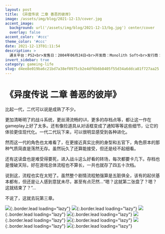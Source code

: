 ```yaml
---
layout: post
title: 《异度传说 二章 善恶的彼岸》
image: /assets/img/blog/2021-12-13/cover.jpg
accent_image: 
  background: url('/assets/img/blog/2021-12-13/bg.jpg') center/cover
  overlay: false
accent_color: '#ccc'
theme_color: '#ccc'
date: 2021-12-13T01:11:54
description: >
  通关平台：PS2<br>发售日：2004年06月24日<br>开发商：Monolith Soft<br>发行商：南梦宫<br>个人评分：79
invert_sidebar: true
category: gameing-life
slug: d4ee8e019ba6c21bd7a38ef0975cb2e4df6b6b8405f55d34a6ddca81f727aa25
---
```


# 《异度传说 二章 善恶的彼岸》

比起一代，二代可以说是成熟了不少。

更加清晰明了的战斗系统，更丝滑流畅的UI，更多的存档点等，都让这一作在gameplay上好了太多。还有像捡道具从对话框变成了通知等等这些细节，让它的体验更佳现代化。一代二代玩下来，可以很明显感受到各种进化。

然而这一代的角色也太难看了，在更接近真实比例的身型和五官下，角色原本的那种气质简直是荡然无存。虽然玩久了还算能接受，但还是经不起细看。

还有这读盘也是难受得要死，进入战斗这么好看的转场，每次都要卡几下。存档也是慢破天际，好在游戏总体流程也不算长，一共也就存了四五十次档。

说到这，流程也实在太短了。虽然整个剧情流程勉强算是五脏俱全，该有的起伏基本都有，但还是让人感到意犹未尽，甚至有点茫然...“嗯？这就第二张盘了？嗯？这就结束了？”...

不说了，这就去玩第三章。

![](/assets/img/blog/2021-12-13/1.jpg){:.border.lead loading="lazy"}
![](/assets/img/blog/2021-12-13/2.jpg){:.border.lead loading="lazy"}
![](/assets/img/blog/2021-12-13/3.jpg){:.border.lead loading="lazy"}
![](/assets/img/blog/2021-12-13/4.jpg){:.border.lead loading="lazy"}
![](/assets/img/blog/2021-12-13/5.jpg){:.border.lead loading="lazy"}
![](/assets/img/blog/2021-12-13/6.jpg){:.border.lead loading="lazy"}
![](/assets/img/blog/2021-12-13/7.jpg){:.border.lead loading="lazy"}
![](/assets/img/blog/2021-12-13/8.jpg){:.border.lead loading="lazy"}

